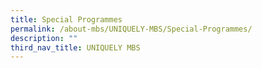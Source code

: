 ```yaml
---
title: Special Programmes
permalink: /about-mbs/UNIQUELY-MBS/Special-Programmes/
description: ""
third_nav_title: UNIQUELY MBS
---
```

